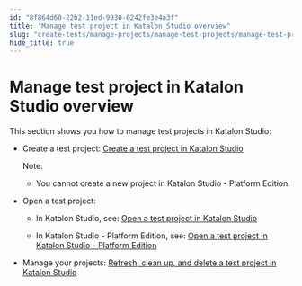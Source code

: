 ```yaml
---
id: "8f864d60-22b2-11ed-9930-0242fe3e4a3f"
title: "Manage test project in Katalon Studio overview"
slug: "create-tests/manage-projects/manage-test-projects/manage-test-project-in-katalon-studio-overview"
hide_title: true
---
```


# <a id="concept-696" class="anchor_top_offset"/><a id="ariaid-title1" class="anchor_top_offset"/>Manage test project in <span xmlns="http://www.w3.org/1999/xhtml" className="ph">Katalon Studio</span>  overview

<p xmlns="http://www.w3.org/1999/xhtml" className="p">This section shows you how to manage test projects in <span className="ph">Katalon Studio</span>:</p> 
<ul xmlns="http://www.w3.org/1999/xhtml" className="ul"><li className="li"><p className="p">Create a test project: <a className="xref" href="/create-tests/manage-projects/manage-test-projects/create-a-test-project-in-katalon-studio">Create a test project in <span className="ph">Katalon Studio</span></a></p><div className="note note note_note"><span className="note__title">Note:</span> <ul className="ul"><li className="li"><p className="p">You cannot create a new project in <span className="ph">Katalon Studio - Platform Edition</span>.</p></li></ul></div></li><li className="li"><p className="p">Open a test project:</p><ul className="ul"><li className="li"><p className="p">In <span className="ph">Katalon Studio</span>, see: <a className="xref" href="/create-tests/manage-projects/manage-test-projects/open-a-test-project-in-katalon-studio">Open a test project in Katalon Studio</a></p></li><li className="li"><p className="p">In <span className="ph">Katalon Studio - Platform Edition</span>, see: <a className="xref" href="/create-tests/manage-projects/manage-test-projects/open-a-test-project-in-katalon-studio---platform-edition#task-8931">Open a test project in <span className="ph">Katalon Studio - Platform Edition</span></a></p></li></ul></li><li className="li"><p className="p">Manage your projects: <a className="xref" href="/create-tests/manage-projects/manage-test-projects/refresh-clean-up-and-delete-a-test-project-in-katalon-studio">Refresh, clean up, and delete a test project in Katalon Studio</a></p></li></ul> 
